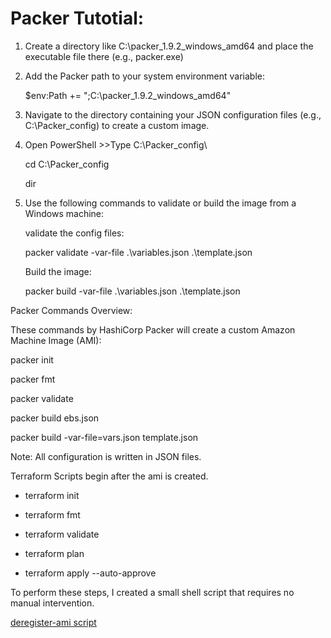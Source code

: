 # Packer Tutotial:

1. Create a directory like C:\packer_1.9.2_windows_amd64 and place the executable file there (e.g., packer.exe)

2. Add the Packer path to your system environment variable:

   $env:Path += ";C:\packer_1.9.2_windows_amd64"

3. Navigate to the directory containing your JSON configuration files (e.g., C:\Packer_config) to create a custom image.

4. Open PowerShell >>Type C:\Packer_config\

   cd C:\Packer_config

   dir

5. Use the following commands to validate or build the image from a Windows machine:

   validate the config files:

   packer validate -var-file .\variables.json .\template.json

   Build the image:

   packer build -var-file .\variables.json .\template.json

Packer Commands Overview:

These commands by HashiCorp Packer will create a custom Amazon Machine Image (AMI):

packer init

packer fmt

packer validate

packer build ebs.json

packer build -var-file=vars.json template.json

Note: All configuration is written in JSON files.
 
Terraform Scripts begin after the ami is created.
 
 * terraform init
 
 * terraform fmt
 
 * terraform validate
 
 * terraform plan
 
 * terraform apply --auto-approve
 
 To perform these steps, I created a small shell script that requires no manual intervention.

[deregister-ami script](https://github.com/thangacodes/packer_tutorial/blob/main/Packer/project-8/deregister-ami.sh)

